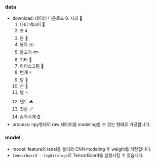 ### data
- download: 데이터 다운로드
    0. 사과 🍎
    1. 나비 넥타이 🎀
    2. 초 🕯️
    3. 문 🚪
    4. 봉투 ✉️
    5. 물고기 🐟
    6. 기타 🎸
    7. 아이스크림 🍦
    8. 번개 ⚡
    9. 달 🌛
    10. 산 🗻
    11. 별 ⭐
    12. 텐트 ⛺
    13. 칫솔 🪥
    14. 손목시계 ⌚
- process: npy형태의 raw 데이터를 modeling할 수 있는 형태로 가공합니다.

### model
- model: feature와 label을 불러와 CNN modeling 후 weight를 저장합니다.
- `tensorboard --logdir=logs`로 TensorBoard를 실행시킬 수 있습니다.
